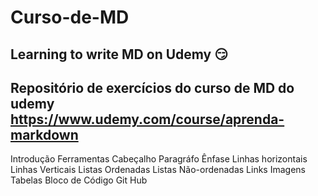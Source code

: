 # Curso-de-MD
Learning to write MD on Udemy 😏
----------
Repositório de exercícios do curso de MD do udemy https://www.udemy.com/course/aprenda-markdown
-----------

Introdução
Ferramentas
Cabeçalho
Paragráfo
Ênfase
Linhas horizontais
Linhas Verticais
Listas Ordenadas
Listas Não-ordenadas
Links
Imagens
Tabelas
Bloco de Código
Git Hub


